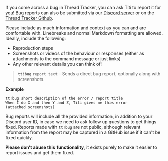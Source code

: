 If you come across a bug in Thread Tracker, you can ask Titi to report it for you! Bug reports can also be submitted via our [Discord server](https://discord.gg/DxdufuEkJR) or on the [Thread Tracker Github](https://github.com/vexx32/thread-tracker).

Please include as much information and context as you can and are comfortable with. Linebreaks and normal Markdown formatting are allowed. Ideally, include the following:

- Reproduction steps
- Screenshots or videos of the behaviour or responses (either as attachments to the command message or just links)
- Any other relevant details you can think of!

> **`tt!bug`** `report text` - Sends a direct bug report, optionally along with screenshots.

__**Example**__
```
tt!bug short description of the error / report title
When I do X and then Y and Z, Titi gives me this error
(attached screenshots)
```

Bug reports will include all the provided information, in addition to your Discord user ID, in case we need to ask follow up questions to get things fixed. Reports made with `tt!bug` are not public, although relevant information from the report may be captured in a GitHub issue if it can't be fixed quickly.

**Please don't abuse this functionality**, it exists purely to make it easier to report issues and get them fixed.
